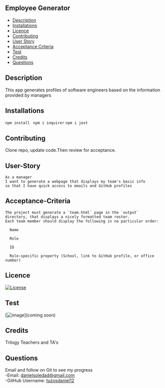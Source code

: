 ## Employee Generator

- [Description](#Description)
- [Installations](#Installations)
- [Licence](#Licence)
- [Contributing](#Contributing)
- [User Story](#User-Story)
- [Acceptance Criteria](#Acceptance-Criteria)
- [Test](#Test)
- [Credits](#Credits)
- [Questions](#Questions)

## Description

This app generates profiles of software engineers based on the information provided by managers
 

## Installations

`npm install` ` npm i inquirer` `npm i jest`

## Contributing

Clone repo, update code.Then review for acceptance.

## User-Story

```
As a manager
I want to generate a webpage that displays my team's basic info
so that I have quick access to emails and GitHub profiles
```

## Acceptance-Criteria

```
The project must generate a `team.html` page in the `output` directory, that displays a nicely formatted team roster. 
Each team member should display the following in no particular order:

  Name

  Role

  ID

  Role-specific property (School, link to GitHub profile, or office number)
```

## Licence

[![License](https://img.shields.io/badge/License-MIT-yellow.svg)](https://opensource.org/licenses/MIT)

## Test

[![image](images/examples.png)](coming soon)

## Credits

Trilogy Teachers and TA's

## Questions
Email and follow on Git to see my progress
<br>
-Email: [danielsoledad@gmail.com](mailto:danielsoledad@gmail.com)
<br>
-GitHub Username: [tuzosdaniel12](https://github.com/tuzosdaniel12) 

